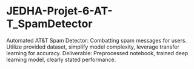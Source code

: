 # JEDHA-Projet-6-AT-T_SpamDetector
Automated AT&amp;T Spam Detector: Combatting spam messages for users. Utilize provided dataset, simplify model complexity, leverage transfer learning for accuracy. Deliverable: Preprocessed notebook, trained deep learning model, clearly stated performance.
